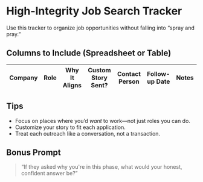 # High-Integrity Job Search Tracker

Use this tracker to organize job opportunities without falling into “spray and pray.”

## Columns to Include (Spreadsheet or Table)

| Company | Role | Why It Aligns | Custom Story Sent? | Contact Person | Follow-up Date | Notes |
|---------|------|----------------|--------------------|----------------|----------------|-------|

## Tips

- Focus on places where you’d *want* to work—not just roles you can do.
- Customize your story to fit each application.
- Treat each outreach like a conversation, not a transaction.

## Bonus Prompt

> “If they asked why you're in this phase, what would your honest, confident answer be?”

